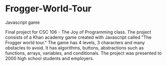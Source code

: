 # Frogger-World-Tour
Javascript game

Final project for CSC 106 - The Joy of Programming class. The project consists of a Khan academy game created with Javascript called "The Frogger world tour." The game has 4 levels, 3 characters and many obstacles to avoid. It has algorithms, buttons, abstractions such as functions, arrays, variables, and conditionals. The project was presented to 2000 high school students and employers.
